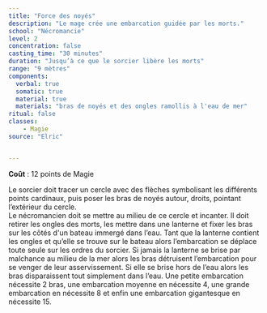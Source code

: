 ```yaml
---
title: "Force des noyés"
description: "Le mage crée une embarcation guidée par les morts."
school: "Nécromancie"
level: 2
concentration: false
casting_time: "30 minutes"
duration: "Jusqu’à ce que le sorcier libère les morts"
range: "9 mètres"
components:
  verbal: true
  somatic: true
  material: true
  materials: "bras de noyés et des ongles ramollis à l'eau de mer"
ritual: false
classes:
    - Magie
source: "Elric"


---
```

**Coût** : 12 points de Magie  

Le sorcier doit tracer un cercle avec des flèches symbolisant les différents points cardinaux, puis poser les bras de noyés autour, droits, pointant l’extérieur du cercle.   
Le nécromancien doit se mettre au milieu de ce cercle et incanter. Il doit retirer les ongles des morts, les mettre dans une lanterne et fixer les bras sur les côtés d'un bateau immergé dans l’eau. Tant que la lanterne contient les ongles et qu’elle se trouve sur le bateau alors l’embarcation se déplace toute seule sur les ordres du sorcier. Si jamais la lanterne se brise par malchance au milieu de la mer alors les bras détruisent l’embarcation pour se venger de leur asservissement. Si elle se brise hors de l’eau alors les bras disparaissent tout simplement dans l’eau. Une petite embarcation nécessite 2 bras, une embarcation moyenne en nécessite 4, une grande embarcation en nécessite 8 et enfin une embarcation gigantesque en nécessite 15.
